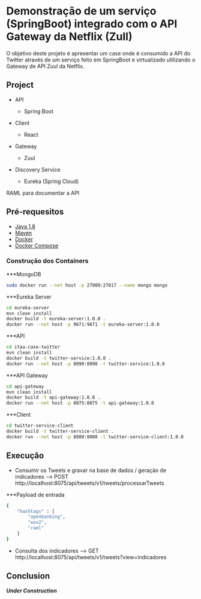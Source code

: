 # Demonstração de um serviço (SpringBoot) integrado com o API Gateway da Netflix (Zull)
O objetivo deste projeto é apresentar um case onde é consumido a API do Twitter através de um serviço feito em SpringBoot e virtualizado utilizando o Gateway de API Zuul da Netflix.

## Project

- API
	- Spring Boot

- Client
	- React

- Gateway
	- Zuul

- Discovery Service
	- Eureka (Spring Cloud)

RAML para documentar a API

## Pré-requesitos
- [Java 1.8](http://www.oracle.com/technetwork/pt/java/javase/downloads/jdk8-downloads-2133151.html)
- [Maven](https://maven.apache.org/)
- [Docker](https://docs.docker.com/engine/installation/)
- [Docker Compose](https://docs.docker.com/compose/install/)

### Construção dos Containers

***MongoDB
```bash
sudo docker run --net host -p 27000:27017 --name mongo mongo
```

***Eureka Server
```bash
cd eureka-server
mvn clean install
docker build -t eureka-server:1.0.0 .
docker run --net host -p 9671:9671 -t eureka-server:1.0.0
```

***API
```bash
cd itau-case-twitter
mvn clean install
docker build -t twitter-service:1.0.0 .
docker run --net host -p 8090:8090 -t twitter-service:1.0.0
```

***API Gateway
```bash
cd api-gateway
mvn clean install
docker build -t api-gateway:1.0.0 .
docker run --net host -p 8075:8075 -t api-gateway:1.0.0
```

***Client 
```bash
cd twitter-service-client
docker build -t twitter-service-client .
docker run --net host -p 8080:8080 -t twitter-service-client:1.0.0
```

## Execução

- Consumir os Tweets e gravar na base de dados / geração de indicadores --> POST http://localhost:8075/api/tweets/v1/tweets/processarTweets

***Payload de entrada
```bash
{
	"hashtags" : [
		"openbanking",
		"wso2",
		"raml"	
	]
}
```

- Consulta dos indicadores --> GET http://localhost:8075/api/tweets/v1/tweets?view=indicadores

## Conclusion
*******Under Construction*******

